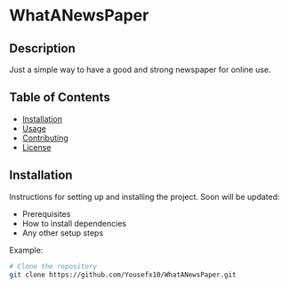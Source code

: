 # WhatANewsPaper

## Description

Just a simple way to have a good and strong newspaper for online use.

## Table of Contents

- [Installation](#installation)
- [Usage](#usage)
- [Contributing](#contributing)
- [License](#license)

## Installation

Instructions for setting up and installing the project. Soon will be updated:
- Prerequisites
- How to install dependencies
- Any other setup steps

Example:
```bash
# Clone the repository
git clone https://github.com/Yousefx10/WhatANewsPaper.git